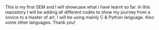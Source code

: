 This is my first SEM and I will showcase what i have learnt so far.
In this repository I will be adding all different codes to show my journey from a novice to a master of art.
I will be using mainly C & Python language. Also some other languages.
Thank you!
